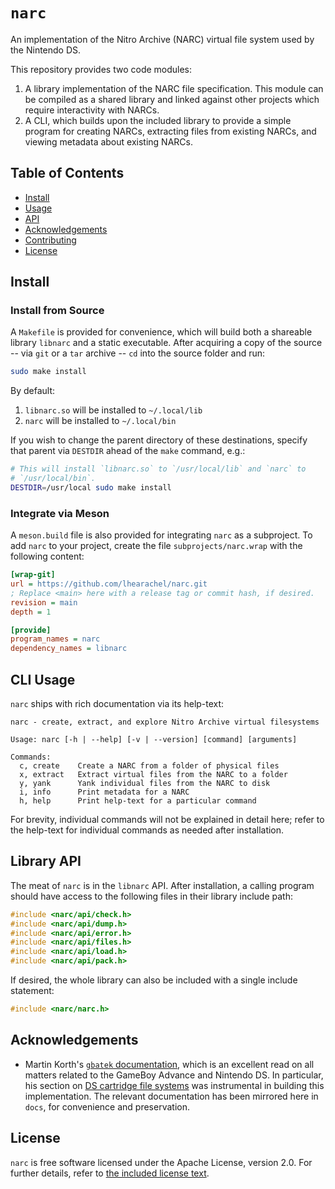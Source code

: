 # `narc`

An implementation of the Nitro Archive (NARC) virtual file system used by the
Nintendo DS.

This repository provides two code modules:

1. A library implementation of the NARC file specification. This module can be
   compiled as a shared library and linked against other projects which require
   interactivity with NARCs.
2. A CLI, which builds upon the included library to provide a simple program
   for creating NARCs, extracting files from existing NARCs, and viewing
   metadata about existing NARCs.

## Table of Contents

<!--toc:start-->
- [Install](#install)
- [Usage](#usage)
- [API](#api)
- [Acknowledgements](#acknowledgements)
- [Contributing](#contributing)
- [License](#license)
<!--toc:end-->

## Install

### Install from Source

A `Makefile` is provided for convenience, which will build both a shareable
library `libnarc` and a static executable. After acquiring a copy of the source
-- via `git` or a `tar` archive -- `cd` into the source folder and run:

```bash
sudo make install
```

By default:

1. `libnarc.so` will be installed to `~/.local/lib`
2. `narc` will be installed to `~/.local/bin`

If you wish to change the parent directory of these destinations, specify that
parent via `DESTDIR` ahead of the `make` command, e.g.:

```bash
# This will install `libnarc.so` to `/usr/local/lib` and `narc` to
# `/usr/local/bin`.
DESTDIR=/usr/local sudo make install
```

### Integrate via Meson

A `meson.build` file is also provided for integrating `narc` as a subproject. To
add `narc` to your project, create the file `subprojects/narc.wrap` with the
following content:

```ini
[wrap-git]
url = https://github.com/lhearachel/narc.git
; Replace <main> here with a release tag or commit hash, if desired.
revision = main
depth = 1

[provide]
program_names = narc
dependency_names = libnarc
```

## CLI Usage

`narc` ships with rich documentation via its help-text:

```text
narc - create, extract, and explore Nitro Archive virtual filesystems

Usage: narc [-h | --help] [-v | --version] [command] [arguments]

Commands:
  c, create    Create a NARC from a folder of physical files
  x, extract   Extract virtual files from the NARC to a folder
  y, yank      Yank individual files from the NARC to disk
  i, info      Print metadata for a NARC
  h, help      Print help-text for a particular command
```

For brevity, individual commands will not be explained in detail here; refer to
the help-text for individual commands as needed after installation.

## Library API

The meat of `narc` is in the `libnarc` API. After installation, a calling
program should have access to the following files in their library include path:

```c
#include <narc/api/check.h>
#include <narc/api/dump.h>
#include <narc/api/error.h>
#include <narc/api/files.h>
#include <narc/api/load.h>
#include <narc/api/pack.h>
```

If desired, the whole library can also be included with a single include
statement:

```c
#include <narc/narc.h>
```

## Acknowledgements

- Martin Korth's [`gbatek` documentation][gbatek], which is an excellent read
  on all matters related to the GameBoy Advance and Nintendo DS. In particular,
  his section on [DS cartridge file systems][gbatek-ds-filesys] was instrumental
  in building this implementation. The relevant documentation has been mirrored
  here in `docs`, for convenience and preservation.

## License

`narc` is free software licensed under the Apache License, version 2.0. For
further details, refer to [the included license text](./LICENSE).

[gbatek]: http://problemkaputt.de/gbatek-contents.htm
[gbatek-ds-filesys]: http://problemkaputt.de/gbatek-ds-cartridge-nitrorom-and-nitroarc-file-systems.htm
